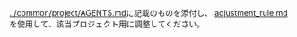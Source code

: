 [../common/project/AGENTS.md](../common/project/AGENTS.md)に記載のものを添付し、
[adjustment_rule.md](../../../snippets/editor/adjustment_rule.md)を使用して、該当プロジェクト用に調整してください。
